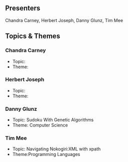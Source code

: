 ## Presenters

Chandra Carney, Herbert Joseph, Danny Glunz, Tim Mee

## Topics & Themes

### Chandra Carney

* Topic:
* Theme:

### Herbert Joseph

* Topic:
* Theme:

### Danny Glunz

* Topic: Sudoku With Genetic Algorithms
* Theme: Computer Science

### Tim Mee

* Topic: Navigating Nokogiri:XML with xpath
* Theme:Programming Languages
